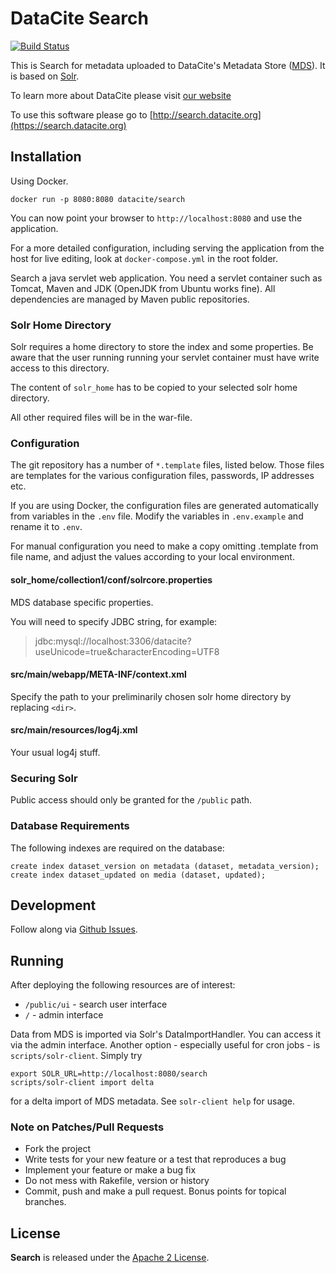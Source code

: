 # DataCite Search

[![Build Status](https://travis-ci.org/datacite/search.svg?branch=master)](https://travis-ci.org/datacite/search)

This is Search for metadata uploaded to DataCite's Metadata Store ([MDS](https://mds.datacite.org)). It is based on [Solr](http://lucene.apache.org/solr/).

To learn more about DataCite please visit [our website](http://www.datacite.org)

To use this software please go to [http://search.datacite.org](https://search.datacite.org)

## Installation

Using Docker.

```
docker run -p 8080:8080 datacite/search
```

You can now point your browser to `http://localhost:8080` and use the application.

For a more detailed configuration, including serving the application from the host for live editing, look at `docker-compose.yml` in the root folder.

Search a java servlet web application. You need a servlet container such as Tomcat, Maven and JDK (OpenJDK from Ubuntu works fine). All dependencies are managed by Maven public repositories.

### Solr Home Directory

Solr requires a home directory to store the index and some properties.
Be aware that the user running running your servlet container must have
write access to this directory.

The content of `solr_home` has to be copied to your selected solr home directory.

All other required files will be in the war-file.

### Configuration

The git repository has a number of `*.template` files, listed below. Those files are templates for the various configuration files, passwords, IP addresses etc.

If you are using Docker, the configuration files are generated automatically from variables in the `.env` file. Modify the variables in `.env.example` and rename it to `.env`.

For manual configuration you need to make a copy omitting .template from
file name, and adjust the values according to your local environment.

#### solr_home/collection1/conf/solrcore.properties

MDS database specific properties.

You will need to specify JDBC string, for example:

> jdbc:mysql://localhost:3306/datacite?useUnicode=true&characterEncoding=UTF8


#### src/main/webapp/META-INF/context.xml

Specify the path to your preliminarily chosen solr home directory by replacing `<dir>`.

#### src/main/resources/log4j.xml

Your usual log4j stuff.

### Securing Solr

Public access should only be granted for the `/public` path.

### Database Requirements

The following indexes are required on the database:

    create index dataset_version on metadata (dataset, metadata_version);
    create index dataset_updated on media (dataset, updated);

## Development

Follow along via [Github Issues](https://github.com/datacite/search/issues).

## Running

After deploying the following resources are of interest:

* `/public/ui` - search user interface
* `/` - admin interface

Data from MDS is imported via Solr's DataImportHandler. You can access it via the admin interface. Another option - especially useful for cron jobs - is `scripts/solr-client`. Simply try

    export SOLR_URL=http://localhost:8080/search
    scripts/solr-client import delta

for a delta import of MDS metadata. See `solr-client help` for usage.

### Note on Patches/Pull Requests

* Fork the project
* Write tests for your new feature or a test that reproduces a bug
* Implement your feature or make a bug fix
* Do not mess with Rakefile, version or history
* Commit, push and make a pull request. Bonus points for topical branches.

## License
**Search** is released under the [Apache 2 License](https://github.com/datacite/search/blob/master/LICENSE).
